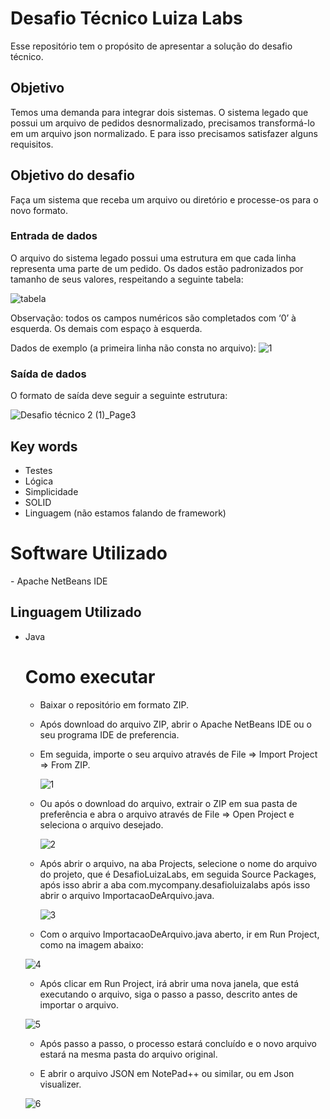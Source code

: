 <h1>Desafio Técnico Luiza Labs</h1>

Esse repositório tem o propósito de apresentar a solução do desafio técnico.

<h2>Objetivo</h2>

Temos uma demanda para integrar dois sistemas. O sistema legado que possui um arquivo de pedidos desnormalizado, precisamos transformá-lo em um arquivo json normalizado. E para isso precisamos satisfazer alguns requisitos.

<h2>Objetivo do desafio</h2>

Faça um sistema que receba um arquivo ou diretório e processe-os para o novo formato.

<h3>Entrada de dados</h3>
O arquivo do sistema legado possui uma estrutura em que cada linha representa uma parte de um pedido. Os dados estão padronizados por tamanho de seus valores, respeitando a seguinte tabela:

![tabela](https://user-images.githubusercontent.com/100815122/170606176-7421af5a-a5e4-4498-b247-853eea5ea4af.jpg)

Observação: todos os campos numéricos são completados com ‘0’ à esquerda. Os demais com espaço à esquerda.

Dados de exemplo (a primeira linha não consta no arquivo):
![1](https://user-images.githubusercontent.com/100815122/170606583-70e28cfe-bcac-4cb1-8420-f2bc4928d658.jpg)

<h3>Saída de dados</h3>

O formato de saída deve seguir a seguinte estrutura:

![Desafio técnico 2 (1)_Page3](https://user-images.githubusercontent.com/100815122/170607276-cf4727db-a25a-4ac0-a8e9-07894978a0ec.png)

<h2>Key words</h2>
<ul>
    <li>Testes</li>
    <li>Lógica</li>
    <li>Simplicidade</li>
    <li>SOLID</li>
    <li>Linguagem (não estamos falando de framework)</li> 
</ul>



# Software Utilizado

\- Apache NetBeans IDE

## Linguagem Utilizado

<ul>
    <li>Java</li>
<ul></ul>

# Como executar

- Baixar o repositório em formato ZIP.

- Após download do arquivo ZIP, abrir o Apache NetBeans IDE ou o seu programa IDE de preferencia.

- Em seguida, importe o seu arquivo através de File => Import Project => From ZIP.

  ![1](https://user-images.githubusercontent.com/100815122/174321527-a6baec38-746d-4650-b68d-6bf3e7d8cc61.jpg)

- Ou após o download do arquivo, extrair o ZIP em sua pasta de preferência e abra o arquivo através de File => Open Project e seleciona o arquivo desejado.

  ![2](https://user-images.githubusercontent.com/100815122/174321532-2fe561b1-166c-4937-8fb7-f13e98076db0.jpg)

- Após abrir o arquivo, na aba Projects, selecione o nome do arquivo do projeto, que é DesafioLuizaLabs, em seguida Source Packages, após isso abrir a aba com.mycompany.desafioluizalabs após isso abrir o arquivo ImportacaoDeArquivo.java.

  ![3](https://user-images.githubusercontent.com/100815122/174321533-fb3f8323-e98c-4de9-b778-0d0bc2d3c81b.jpg)

- Com o arquivo ImportacaoDeArquivo.java aberto, ir em Run Project, como na imagem abaixo:

![4](https://user-images.githubusercontent.com/100815122/174321535-c1730d84-eb37-4c27-9c13-3ac0f19615c7.jpg)

- Após clicar em Run Project, irá abrir uma nova janela, que está executando o arquivo, siga o passo a passo, descrito antes de importar o arquivo. 

![5](https://user-images.githubusercontent.com/100815122/174321539-aa2ed11e-a2d6-4f3c-9c43-3bccd75f0e4e.jpg)

- Após passo a passo, o processo estará concluído e o novo arquivo estará na mesma pasta do arquivo original.

- E  abrir o arquivo JSON em NotePad++ ou similar, ou em Json visualizer.

![6](https://user-images.githubusercontent.com/100815122/174321541-bf3bc649-4644-4b9b-a00d-07b151519361.jpg)
